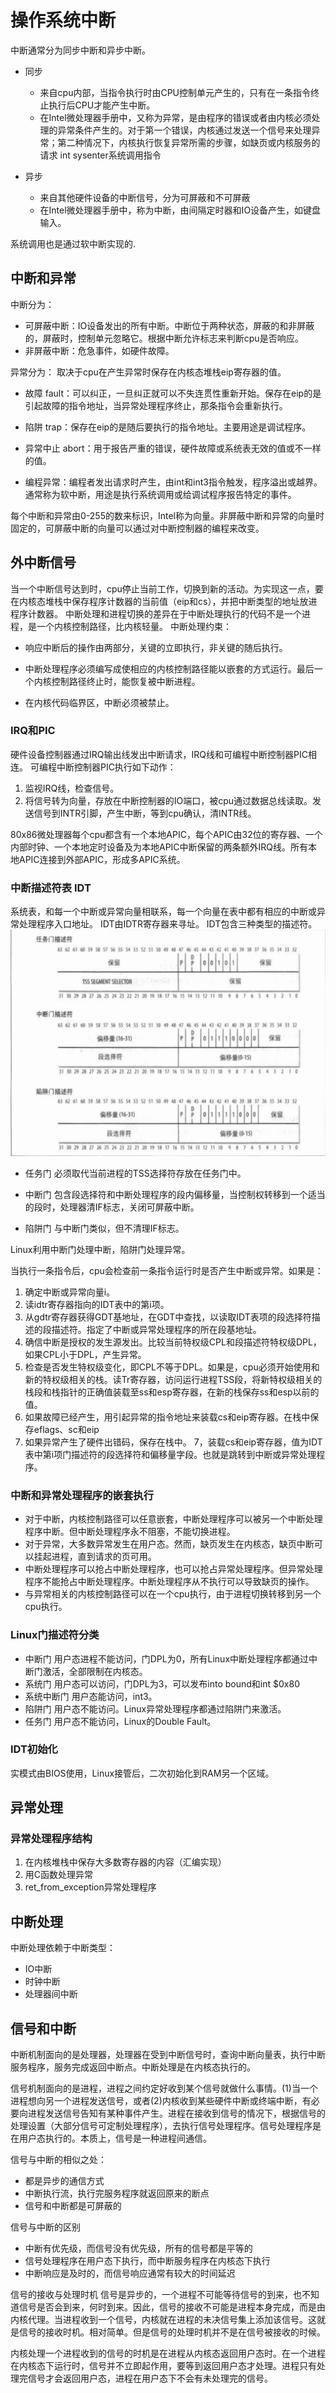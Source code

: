 # 操作系统中断

中断通常分为同步中断和异步中断。

* 同步
  * 来自cpu内部，当指令执行时由CPU控制单元产生的，只有在一条指令终止执行后CPU才能产生中断。
  * 在Intel微处理器手册中，又称为异常，是由程序的错误或者由内核必须处理的异常条件产生的。对于第一个错误，内核通过发送一个信号来处理异常；第二种情况下，内核执行恢复异常所需的步骤，如缺页或内核服务的请求 int sysenter系统调用指令

* 异步
  * 来自其他硬件设备的中断信号，分为可屏蔽和不可屏蔽
  * 在Intel微处理器手册中，称为中断，由间隔定时器和IO设备产生，如键盘输入。

系统调用也是通过软中断实现的.

## 中断和异常

中断分为：

* 可屏蔽中断：IO设备发出的所有中断。中断位于两种状态，屏蔽的和非屏蔽的，屏蔽时，控制单元忽略它。根据中断允许标志来判断cpu是否响应。
* 非屏蔽中断：危急事件，如硬件故障。

异常分为：
取决于cpu在产生异常时保存在内核态堆栈eip寄存器的值。

* 故障 fault：可以纠正，一旦纠正就可以不失连贯性重新开始。保存在eip的是引起故障的指令地址，当异常处理程序终止，那条指令会重新执行。

* 陷阱 trap：保存在eip的是随后要执行的指令地址。主要用途是调试程序。

* 异常中止 abort：用于报告严重的错误，硬件故障或系统表无效的值或不一样的值。

* 编程异常：编程者发出请求时产生，由int和int3指令触发，程序溢出或越界。通常称为软中断，用途是执行系统调用或给调试程序报告特定的事件。

每个中断和异常由0-255的数来标识，Intel称为向量。非屏蔽中断和异常的向量时固定的，可屏蔽中断的向量可以通过对中断控制器的编程来改变。

## 外中断信号

当一个中断信号达到时，cpu停止当前工作，切换到新的活动。为实现这一点，要在内核态堆栈中保存程序计数器的当前值（eip和cs），并把中断类型的地址放进程序计数器。
中断处理和进程切换的差异在于中断处理执行的代码不是一个进程，是一个内核控制路径，比内核轻量。
中断处理约束：

* 响应中断后的操作由两部分，关键的立即执行，非关键的随后执行。

* 中断处理程序必须编写成使相应的内核控制路径能以嵌套的方式运行。最后一个内核控制路径终止时，能恢复被中断进程。

* 在内核代码临界区，中断必须被禁止。

### IRQ和PIC

硬件设备控制器通过IRQ输出线发出中断请求，IRQ线和可编程中断控制器PIC相连。
可编程中断控制器PIC执行如下动作：

1. 监视IRQ线，检查信号。
2. 将信号转为向量，存放在中断控制器的IO端口，被cpu通过数据总线读取。发送信号到INTR引脚，产生中断，等到cpu确认，清INTR线。

80x86微处理器每个cpu都含有一个本地APIC，每个APIC由32位的寄存器、一个内部时钟、一个本地定时设备及为本地APIC中断保留的两条额外IRQ线。所有本地APIC连接到外部APIC，形成多APIC系统。

### 中断描述符表 IDT

系统表，和每一个中断或异常向量相联系，每一个向量在表中都有相应的中断或异常处理程序入口地址。
IDT由IDTR寄存器来寻址。
IDT包含三种类型的描述符。
![IDT包含三种类型的描述符](/%E6%93%8D%E4%BD%9C%E7%B3%BB%E7%BB%9F/assets/IDT%E7%9A%84%E4%B8%89%E7%A7%8D%E6%8F%8F%E8%BF%B0%E7%AC%A6.png)

* 任务门
    必须取代当前进程的TSS选择符存放在任务门中。

* 中断门
    包含段选择符和中断处理程序的段内偏移量，当控制权转移到一个适当的段时，处理器清IF标志，关闭可屏蔽中断。

* 陷阱门
    与中断门类似，但不清理IF标志。

Linux利用中断门处理中断，陷阱门处理异常。

当执行一条指令后，cpu会检查前一条指令运行时是否产生中断或异常。如果是：

1. 确定中断或异常向量i。
2. 读idtr寄存器指向的IDT表中的第i项。
3. 从gdtr寄存器获得GDT基地址，在GDT中查找，以读取IDT表项的段选择符描述的段描述符。指定了中断或异常处理程序的所在段基地址。
4. 确信中断是授权的发生源发出。比较当前特权级CPL和段描述符特权级DPL，如果CPL小于DPL，产生异常。
5. 检查是否发生特权级变化，即CPL不等于DPL。如果是，cpu必须开始使用和新的特权级相关的栈。读Tr寄存器，访问运行进程TSS段，将新特权级相关的栈段和栈指针的正确值装载至ss和esp寄存器，在新的栈保存ss和esp以前的值。
6. 如果故障已经产生，用引起异常的指令地址来装载cs和eip寄存器。在栈中保存eflags、sc和eip
7. 如果异常产生了硬件出错码，保存在栈中。
7，装载cs和eip寄存器，值为IDT表中第i项门描述符的段选择符和偏移量字段。也就是跳转到中断或异常处理程序。

### 中断和异常处理程序的嵌套执行

* 对于中断，内核控制路径可以任意嵌套，中断处理程序可以被另一个中断处理程序中断。但中断处理程序永不阻塞，不能切换进程。
* 对于异常，大多数异常发生在用户态。然而，缺页发生在内核态，缺页中断可以挂起进程，直到请求的页可用。
* 中断处理程序可以抢占中断处理程序，也可以抢占异常处理程序。但异常处理程序不能抢占中断处理程序。中断处理程序从不执行可以导致缺页的操作。
* 与异常相关的内核控制路径可以在一个cpu执行，由于进程切换转移到另一个cpu执行。

### Linux门描述符分类

* 中断门
    用户态进程不能访问，门DPL为0，所有Linux中断处理程序都通过中断门激活，全部限制在内核态。
* 系统门
    用户态可以访问，门DPL为3，可以发布into bound和int $0x80
* 系统中断门
    用户态能访问，int3。
* 陷阱门
    用户态不能访问。Linux异常处理程序都通过陷阱门来激活。
* 任务门
    用户态不能访问，Linux的Double Fault。

### IDT初始化

实模式由BIOS使用，Linux接管后，二次初始化到RAM另一个区域。

## 异常处理

### 异常处理程序结构

1. 在内核堆栈中保存大多数寄存器的内容（汇编实现）
2. 用C函数处理异常
3. ret_from_exception异常处理程序

## 中断处理

中断处理依赖于中断类型：

* IO中断
* 时钟中断
* 处理器间中断

## 信号和中断

中断机制面向的是处理器，处理器在受到中断信号时，查询中断向量表，执行中断服务程序，服务完成返回中断点。中断处理是在内核态执行的。

信号机制面向的是进程，进程之间约定好收到某个信号就做什么事情。(1)当一个进程想向另一个进程发送信号，或者(2)内核收到某些硬件中断或终端中断，有必要向进程发送信号告知有某种事件产生。进程在接收到信号的情况下，根据信号的处理设置（大部分信号可定制处理程序），去执行信号处理程序。信号处理程序是在用户态执行的。本质上，信号是一种进程间通信。

信号与中断的相似之处：

* 都是异步的通信方式
* 中断执行流，执行完服务程序就返回原来的断点
* 信号和中断都是可屏蔽的

信号与中断的区别

* 中断有优先级，而信号没有优先级，所有的信号都是平等的
* 信号处理程序在用户态下执行，而中断服务程序在内核态下执行
* 中断响应是及时的，而信号响应通常有较大的时间延迟

信号的接收与处理时机
信号是异步的，一个进程不可能等待信号的到来，也不知道信号是否会到来，何时到来。因此，信号的接收不可能是进程本身完成，而是由内核代理。当进程收到一个信号，内核就在进程的未决信号集上添加该信号。这就是信号的接收时机。相对简单。但是信号的处理时机并不是在信号被接收的时候。

内核处理一个进程收到的信号的时机是在进程从内核态返回用户态时。在一个进程在内核态下运行时，信号并不立即起作用，要等到返回用户态才处理。进程只有处理完信号才会返回用户态，进程在用户态下不会有未处理完的信号。

